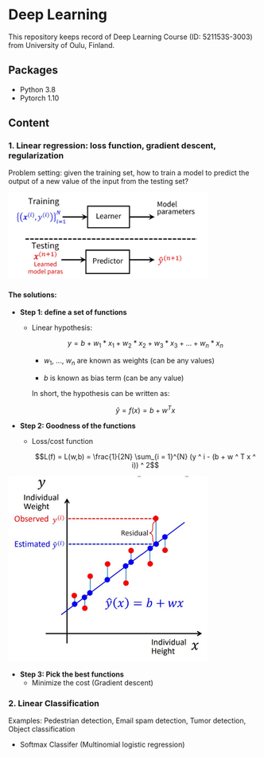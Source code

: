# Deep Learning

This repository keeps record of Deep Learning Course (ID: 521153S-3003) from University of Oulu, Finland.

## Packages

- Python 3.8
- Pytorch 1.10

## Content

### 1. Linear regression: loss function, gradient descent, regularization

Problem setting: given the training set, how to train a model to predict the output of a new value of the input from the testing set?

<img src="img/pic.jpg" width="400">

#### The solutions:

- **Step 1: define a set of functions**
  - Linear hypothesis:
  
      $$y = b + w_1 * x_1 + w_2 * x_2 + w_3 * x_3 + ... + w_n * x_n$$
      
       - $w_1$, ..., $w_n$ are known as weights (can be any values)
      
       - $b$ is known as bias term (can be any value)
      
     In short, the hypothesis can be written as:  
     
     $$\hat{y} = f(x) = b +  w ^ T x$$

- **Step 2: Goodness of the functions**
  - Loss/cost function

    $$L(f) = L(w,b) = \frac{1}{2N} \sum_{i = 1}^{N} (y ^ i - (b + w ^ T x ^ i)) ^ 2$$
    
<img src="img/loss.jpg" width="400">

    
- **Step 3: Pick the best functions**
  - Minimize the cost (Gradient descent)

### 2. Linear Classification 

Examples: Pedestrian detection, Email spam detection, Tumor detection, Object classification
  
- Softmax Classifer (Multinomial logistic regression)
